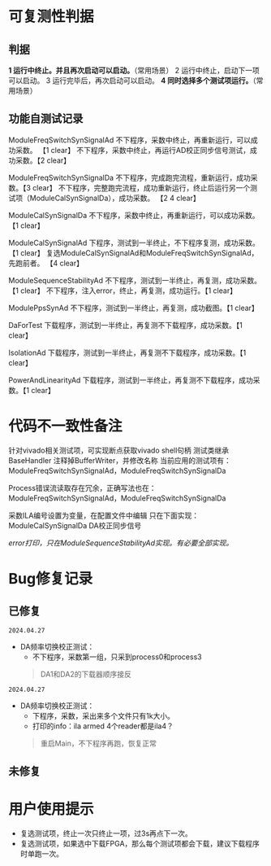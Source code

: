 # 可复测性判据
## 判据
  **1 运行中终止。并且再次启动可以启动。**（常用场景）
  2 运行中终止，启动下一项可以启动。
  3 运行完毕后，再次启动可以启动。
  **4 同时选择多个测试项运行。**（常用场景）

## 功能自测试记录
  ModuleFreqSwitchSynSignalAd
  不下程序，采数中终止，再重新运行，可以成功采数。 【1 clear】
  不下程序，采数中终止，再运行AD校正同步信号测试，成功采数。【2 clear】

  ModuleFreqSwitchSynSignalDa
  不下程序，完成跑完流程，重新运行，成功采数。【3 clear】
  不下程序，完整跑完流程，成功重新运行，终止后运行另一个测试项（ModuleCalSynSignalDa），成功采数。 【2 4 clear】

  ModuleCalSynSignalDa
  不下程序，采数中终止，再重新运行，可以成功采数。 【1 clear】

  ModuleCalSynSignalAd
  下程序，测试到一半终止，不下程序复测，成功采数。【1 clear】
  复选ModuleCalSynSignalAd和ModuleFreqSwitchSynSignalAd，先跑前者。 【4 clear】

  ModuleSequenceStabilityAd
  不下程序，测试到一半终止，再复测，成功采数。【1 clear】
  不下程序，注入error，终止，再复测，成功运行。【1 clear】

  ModulePpsSynAd
  不下程序，测试到一半终止，再复测，成功截图。【1 clear】

  DaForTest
  下载程序，测试到一半终止，再复测不下载程序，成功采数。【1 clear】
  
  IsolationAd
  下载程序，测试到一半终止，再复测不下载程序，成功采数。【1 clear】
  
  PowerAndLinearityAd
  下载程序，测试到一半终止，再复测不下载程序，成功采数。【1 clear】
  
# 代码不一致性备注
  针对vivado相关测试项，可实现断点获取vivado shell句柄
  测试类继承BaseHandler
  注释掉BufferWriter，并修改名称
  当前应用的测试项有：ModuleFreqSwitchSynSignalAd，ModuleFreqSwitchSynSignalDa

  Process错误流读取存在冗余，正确写法也在：ModuleFreqSwitchSynSignalAd，ModuleFreqSwitchSynSignalDa

  采数ILA编号设置为变量，在配置文件中编辑
  只在下面实现：ModuleCalSynSignalDa DA校正同步信号

  *error打印，只在ModuleSequenceStabilityAd实现。有必要全部实现。*
  
# Bug修复记录
## 已修复

`2024.04.27`
  - DA频率切换校正测试：
    - 不下程序，采数第一组，只采到process0和process3
    > DA1和DA2的下载器顺序接反 

`2024.04.27`
  - DA频率切换校正测试：
    - 下程序，采数，采出来多个文件只有1k大小。
    - 打印的info：ila armed 4个reader都是ila4？
    > 重启Main，不下程序再跑，恢复正常

## 未修复

# 用户使用提示
- 复选测试项，终止一次只终止一项，过3s再点下一次。
- 复选测试项，如果选中下载FPGA，那么每个测试项都会下载，建议下载程序时单跑一次。